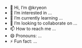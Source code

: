 - 👋 Hi, I’m @kryeon
- 👀 I’m interested in ...
- 🌱 I’m currently learning ...
- 💞️ I’m looking to collaborate on ...
- 📫 How to reach me ...
- 😄 Pronouns: ...
- ⚡ Fun fact: ...

<!---
kryeon/kryeon is a ✨ special ✨ repository because its `README.md` (this file) appears on your GitHub profile.
You can click the Preview link to take a look at your changes.
--->
